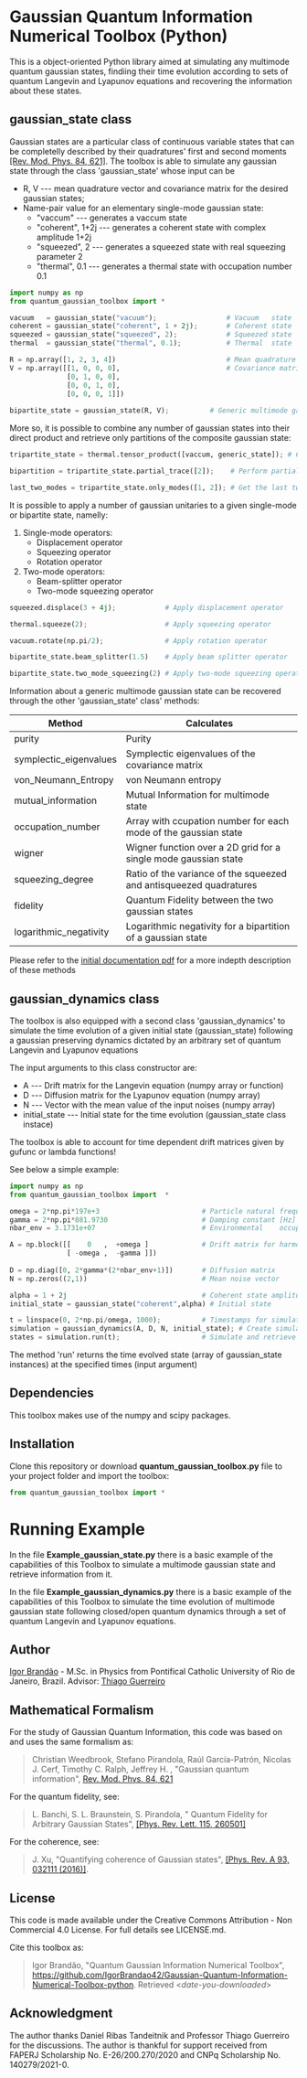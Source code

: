 
# Gaussian Quantum Information Numerical Toolbox (Python)

This is a object-oriented Python library aimed at simulating any multimode quantum gaussian states, findiing their time evolution according to sets of quantum Langevin and Lyapunov equations and recovering the information about these states.

## gaussian_state class
Gaussian states are a particular class of continuous variable states that can be completelly described by their quadratures' first and second moments [[Rev. Mod. Phys. 84, 621]](https://journals.aps.org/rmp/abstract/10.1103/RevModPhys.84.621).  The toolbox is able to simulate any gaussian state through the class 'gaussian_state' whose input can be

 - R, V --- mean quadrature vector and covariance matrix for the desired gaussian states;
- Name-pair value for an elementary single-mode gaussian state:
	 - "vaccum" --- generates a vaccum state
	 - "coherent", 1+2j --- generates a coherent state with complex amplitude 1+2j
	 - "squeezed", 2 --- generates a squeezed state with real squeezing parameter 2
	 - "thermal", 0.1 --- generates a thermal state with occupation number 0.1

```python
import numpy as np
from quantum_gaussian_toolbox import *

vacuum   = gaussian_state("vacuum");           	     # Vacuum   state
coherent = gaussian_state("coherent", 1 + 2j);       # Coherent state
squeezed = gaussian_state("squeezed", 2);      	     # Squeezed state
thermal  = gaussian_state("thermal", 0.1);           # Thermal  state

R = np.array([1, 2, 3, 4])                           # Mean quadrature vector
V = np.array([[1, 0, 0, 0],                          # Covariance matrix
              [0, 1, 0, 0],
              [0, 0, 1, 0],
              [0, 0, 0, 1]])
              
bipartite_state = gaussian_state(R, V);		     # Generic multimode gaussian state
```

More so, it is possible to combine any number of gaussian states into their direct product and retrieve only partitions of the composite gaussian state:
```python
tripartite_state = thermal.tensor_product([vaccum, generic_state]); # Create tripartite gaussian state

bipartition = tripartite_state.partial_trace([2]);    # Perform partial trace over the third mode

last_two_modes = tripartite_state.only_modes([1, 2]); # Get the last two modes by performing partial trace over the first mode 
```

It is possible to apply a number of gaussian unitaries to a given single-mode or bipartite state, namelly:
 1. Single-mode operators:
	 - Displacement operator
	 - Squeezing operator
	 - Rotation operator
 2. Two-mode operators:
	 - Beam-splitter operator
	 - Two-mode squeezing operator

```python
squeezed.displace(3 + 4j); 	          # Apply displacement operator

thermal.squeeze(2);        	          # Apply squeezing operator

vacuum.rotate(np.pi/2);		          # Apply rotation operator

bipartite_state.beam_splitter(1.5)    # Apply beam splitter operator

bipartite_state.two_mode_squeezing(2) # Apply two-mode squeezing operator
```

Information about a generic multimode gaussian state can be recovered through the other 'gaussian_state' class' methods:

| Method | Calculates|
|--|--|
| purity | Purity |
| symplectic_eigenvalues | Symplectic eigenvalues of the covariance matrix |
| von_Neumann_Entropy | von Neumann entropy |
| mutual_information | Mutual Information for multimode state |
| occupation_number | Array with ccupation number for each mode of the gaussian state |
| wigner | Wigner function over a 2D grid for a single mode gaussian state |
|squeezing_degree | Ratio of the variance of the squeezed and antisqueezed quadratures|
|fidelity | Quantum Fidelity between the two gaussian states|
| logarithmic_negativity | Logarithmic negativity for a bipartition of a gaussian state|

Please refer to the [initial  documentation pdf](https://github.com/IgorBrandao42/Gaussian-Quantum-Information-Numerical-Toolbox-python/blob/main/Documentation%20-%20Quantum_Gaussian_Information_Toolbox%20-%20python.pdf) for a more indepth description of these methods

## gaussian_dynamics class
The toolbox is also equipped with a second class 'gaussian_dynamics' to simulate the time evolution of a given initial state (gaussian_state) following a gaussian preserving dynamics dictated by an arbitrary set of quantum Langevin and Lyapunov equations

The input arguments to this class constructor are:

 - A --- Drift matrix for the Langevin equation (numpy array or function)
 - D --- Diffusion matrix for the Lyapunov equation (numpy array)
 - N --- Vector with the mean value of the input noises (numpy array)
 - initial_state --- Initial state for the time evolution (gaussian_state class instace)

The toolbox is able to account for time dependent drift matrices given by gufunc or lambda functions!

See below a simple example:
```python
import numpy as np
from quantum_gaussian_toolbox import  *

omega = 2*np.pi*197e+3                         # Particle natural frequency [Hz]
gamma = 2*np.pi*881.9730                       # Damping constant [Hz] at 1.4 mbar pressure
nbar_env = 3.1731e+07                          # Environmental    occupation number

A = np.block([[    0   ,  +omega ]             # Drift matrix for harmonic potential
              [ -omega ,  -gamma ]]) 
        
D = np.diag([0, 2*gamma*(2*nbar_env+1)])       # Diffusion matrix
N = np.zeros((2,1))                            # Mean noise vector

alpha = 1 + 2j                                 # Coherent state amplitude
initial_state = gaussian_state("coherent",alpha) # Initial state

t = linspace(0, 2*np.pi/omega, 1000);          # Timestamps for simulation
simulation = gaussian_dynamics(A, D, N, initial_state); # Create simulation instance!
states = simulation.run(t);                    # Simulate and retrieve time evolved states (array of gaussian_state instances)   
```

The method 'run' returns the time evolved state (array of gaussian_state instances) at the specified times (input argument)


## Dependencies

This toolbox makes use of the numpy and scipy packages.

## Installation

Clone this repository or download **quantum_gaussian_toolbox.py** file to your project folder and import the toolbox:

```python
from quantum_gaussian_toolbox import *
```

# Running Example
In the file **Example_gaussian_state.py** there is a basic example of the capabilities of this Toolbox to simulate a multimode gaussian state and retrieve information from it.

In the file **Example_gaussian_dynamics.py** there is a basic example of the capabilities of this Toolbox to simulate the time evolution of multimode gaussian state following closed/open quantum dynamics through a set of quantum Langevin and Lyapunov equations.

## Author
[Igor Brandão](mailto:igorbrandao@aluno.puc-rio.br) - M.Sc. in Physics from Pontifical Catholic University of Rio de Janeiro, Brazil. Advisor: [Thiago Guerreiro](mailto:barbosa@puc-rio.br)

## Mathematical Formalism
For the study of Gaussian Quantum Information, this code was based on and uses the same formalism as:

> Christian Weedbrook, Stefano Pirandola, Raúl García-Patrón, Nicolas J. Cerf, Timothy C. Ralph, Jeffrey H. , "Gaussian quantum information", [Rev. Mod. Phys. 84, 621](https://journals.aps.org/rmp/abstract/10.1103/RevModPhys.84.621)

For the quantum fidelity, see:
> L. Banchi, S. L. Braunstein, S. Pirandola, " Quantum Fidelity for Arbitrary Gaussian States", [[Phys. Rev. Lett. 115, 260501]](https://journals.aps.org/prl/abstract/10.1103/PhysRevLett.115.260501)

For the coherence, see:
> J. Xu, "Quantifying coherence of Gaussian states", [[Phys. Rev. A 93, 032111 (2016)]](https://journals.aps.org/pra/abstract/10.1103/PhysRevA.93.032111).

## License
This code is made available under the Creative Commons Attribution - Non Commercial 4.0 License. For full details see LICENSE.md.

Cite this toolbox as: 
> Igor Brandão, "Quantum Gaussian Information Numerical Toolbox", https://github.com/IgorBrandao42/Gaussian-Quantum-Information-Numerical-Toolbox-python. Retrieved <*date-you-downloaded*>


## Acknowledgment
The author thanks Daniel Ribas Tandeitnik and Professor Thiago Guerreiro for the discussions. The author is thankful for support received from FAPERJ Scholarship No. E-26/200.270/2020 and CNPq Scholarship No. 140279/2021-0.




